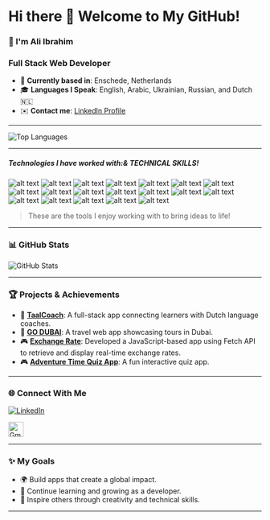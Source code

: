 # Hi there 👋 Welcome to My GitHub!
### 👋 I'm Ali Ibrahim
### Full Stack Web Developer

- 🏡 **Currently based in**: Enschede, Netherlands  
- 🎓 **Languages I Speak**: English, Arabic, Ukrainian, Russian, and Dutch 🇳🇱  
- ✉️ **Contact me**: [LinkedIn Profile](https://www.linkedin.com/in/ali-ibrahim-space)  

---

 ![Top Languages](https://github-readme-stats.vercel.app/api/top-langs/?username=Alishka-Space&layout=compact&theme=radical)


---
##### Technologies I have worked with:& TECHNICAL SKILLS!
 ![alt text](https://img.shields.io/badge/Html5--E34F26?style=for-the-badge&logo=Html5)
 ![alt text](https://img.shields.io/badge/Css3--1572B6?style=for-the-badge&logo=css3)
 ![alt text](https://img.shields.io/badge/Bootstrap--7952B3?style=for-the-badge&logo=Bootstrap)
 ![alt text](https://img.shields.io/badge/JavaScript--F7DF1E?style=for-the-badge&logo=JavaScript)
 ![alt text](https://img.shields.io/badge/Git--F05032?style=for-the-badge&logo=Git)
 ![alt text](https://img.shields.io/badge/GitHub--181717?style=for-the-badge&logo=GitHub)
 ![alt text](https://img.shields.io/badge/Pug--A86454?style=for-the-badge&logo=Pug)
 ![alt text](https://img.shields.io/badge/React.js--61DAFB?style=for-the-badge&logo=React)
 ![alt text](https://img.shields.io/badge/Node.js--339933?style=for-the-badge&logo=nodedotjs)
 ![alt text](https://img.shields.io/badge/Express.js--cc0000?style=for-the-badge&logo=Express)
 ![alt text](https://img.shields.io/badge/MogoDB--47A248?style=for-the-badge&logo=MongoDB)
 ![alt text](https://img.shields.io/badge/SQL,MySQL--4479A1?style=for-the-badge&logo=MySQL)
 ![alt text](https://img.shields.io/badge/SQL-003B57?style=for-the-badge&logo=sql&logoColor=white)
 ![alt text](https://img.shields.io/badge/CodePen--000000?style=for-the-badge&logo=CodePen)
 ![alt text](https://img.shields.io/badge/VSCode--007ACC?style=for-the-badge&logo=Visual-Studio-Code)
 ![alt text](https://img.shields.io/badge/Render--46E3B7?style=for-the-badge&logo=Render)
 ![alt text](https://img.shields.io/badge/Netlify--00C7B7?style=for-the-badge&logo=Netlify)
 ![alt text](https://img.shields.io/badge/React.Native--61DAFB?style=for-the-badge&logo=React)
![alt text](https://img.shields.io/badge/Vue.js--4FC08D?style=for-the-badge&logo=Vue.js)

> These are the tools I enjoy working with to bring ideas to life!

---

### 📊 GitHub Stats  
![GitHub Stats](https://github-readme-stats.vercel.app/api?username=Alishka-Space&show_icons=true&theme=radical)

---

### 🏆 Projects & Achievements  
- 🌟 **[TaalCoach](https://c48-group-a-713269d45048.herokuapp.com/)**: A full-stack app connecting learners with Dutch language coaches.  
- 🚀 **[GO DUBAI](https://go-dubai-app.netlify.app/)**: A travel web app showcasing tours in Dubai.  
- 🎮 **[Exchange Rate](https://alishka-space.github.io/Exchange-Rate-API-2/)**: Developed a JavaScript-based app using Fetch API to retrieve and display real-time exchange rates.
- 🎮 **[Adventure Time Quiz App](keremilhan.github.io/quiz-app/)**: A fun interactive quiz app. 
---


### 🌐 Connect With Me  
[![LinkedIn](https://img.shields.io/badge/-LinkedIn-0077B5?logo=linkedin&logoColor=white&style=flat-square)](https://www.linkedin.com/in/ali-ibrahim-space)

[<img src="https://img.shields.io/badge/-Gmail-fff?logo=gmail" height="30" alt="Gmail">](ali.ibrahim.work@gmail.com)

---

### ✨ My Goals  
- 🌍 Build apps that create a global impact.  
- 🌱 Continue learning and growing as a developer.  
- 🎯 Inspire others through creativity and technical skills.  

---

